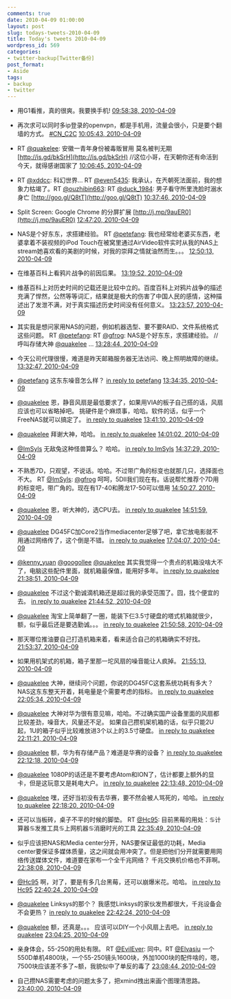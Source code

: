 ```yaml
---
comments: true
date: 2010-04-09 01:00:00
layout: post
slug: todays-tweets-2010-04-09
title: Today's tweets 2010-04-09
wordpress_id: 569
categories:
- twitter-backup[Twitter备份]
post_format:
- Aside
tags:
- backup
- twitter
---
```





  * 用G1看推，真的很爽。我要换手机! [09:58:38, 2010-04-09](http://twitter.com/gfrog/statuses/11856557839)





  * 再次求可以同时多ip登录的openvpn，都是手机用，流量会很小，只是要个翻墙的方式。 [#CN_C2C](http://search.twitter.com/search?q=%23CN_C2C) [10:05:43, 2010-04-09](http://twitter.com/gfrog/statuses/11856903343)





  * RT [@quakelee](http://twitter.com/quakelee): 安徽一青年身份被毒贩冒用 莫名被判无期 [http://is.gd/bkSrH](http://is.gd/bkSrH) //这位小哥，在天朝你还有命活到今天，就得感谢国家了 [10:06:45, 2010-04-09](http://twitter.com/gfrog/statuses/11856950509)





  * RT [@xddcc](http://twitter.com/xddcc): 科幻世界… RT [@even5435](http://twitter.com/even5435): 我承认，在兲朝死法面前，我的想象力枯竭了。RT [@ouzhibin663](http://twitter.com/ouzhibin663): RT [@duck_1984](http://twitter.com/duck_1984): 男子看守所里洗脸时溺水身亡 [http://goo.gl/Q8tT](http://goo.gl/Q8tT) [10:37:46, 2010-04-09](http://twitter.com/gfrog/statuses/11858402448)





  * Split Screen: Google Chrome 的分屏扩展 [http://j.mp/9auER0](http://j.mp/9auER0) [12:47:20, 2010-04-09](http://twitter.com/gfrog/statuses/11864013336)





  * NAS是个好东东，求搭建经验。 RT [@petefang](http://twitter.com/petefang): 我也经常给老婆买东西，老婆拿着不装视频的iPod Touch在被窝里通过AirVideo软件实时从我的NAS上stream她喜欢看的美剧的时候，对我的崇拜之情就油然而生。。。 [12:50:13, 2010-04-09](http://twitter.com/gfrog/statuses/11864119109)





  * 在维基百科上看鸦片战争的前因后果。 [13:19:52, 2010-04-09](http://twitter.com/gfrog/statuses/11865190004)





  * 维基百科上对历史时间的记载还是比较中立的。百度百科上对鸦片战争的描述充满了悍然，公然等等词汇，结果就是极大的伤害了中国人民的感情，这种描述出了发泄不满，对于真实描述历史时间没有任何意义。 [13:23:57, 2010-04-09](http://twitter.com/gfrog/statuses/11865330868)





  * 其实我是想问家用NAS的问题，例如机器选型、要不要RAID、文件系统格式这些问题。 RT [@petefang](http://twitter.com/petefang): RT [@gfrog](http://twitter.com/gfrog): NAS是个好东东，求搭建经验。 // 呼叫存储大神 [@quakelee](http://twitter.com/quakelee) ... [13:28:44, 2010-04-09](http://twitter.com/gfrog/statuses/11865497255)





  * 今天公司代理很慢，难道是昨天邮箱服务器无法访问、晚上照明故障的继续。 [13:32:47, 2010-04-09](http://twitter.com/gfrog/statuses/11865642656)





  * [@petefang](http://twitter.com/petefang) 这东东噪音怎么样？ [in reply to petefang](http://twitter.com/petefang/statuses/11865537495) [13:34:35, 2010-04-09](http://twitter.com/gfrog/statuses/11865704895)





  * [@quakelee](http://twitter.com/quakelee) 恩，静音风扇是最低要求了，如果用VIA的板子自己搭的话，风扇应该也可以省略掉吧。 挑硬件是个麻烦事，哈哈。软件的话，似乎一个FreeNAS就可以搞定了。 [in reply to quakelee](http://twitter.com/quakelee/statuses/11865791934) [13:41:10, 2010-04-09](http://twitter.com/gfrog/statuses/11865920836)





  * [@quakelee](http://twitter.com/quakelee) 拜谢大神，哈哈。 [in reply to quakelee](http://twitter.com/quakelee/statuses/11866510539) [14:01:02, 2010-04-09](http://twitter.com/gfrog/statuses/11866550493)





  * [@ImSyls](http://twitter.com/ImSyls) 无敌兔这种怪兽算么？ 哈哈。 [in reply to ImSyls](http://twitter.com/ImSyls/statuses/11867462129) [14:37:29, 2010-04-09](http://twitter.com/gfrog/statuses/11867644358)





  * 不熟悉7D，只观望，不说话。哈哈。不过带广角的标变也就那几只，选择面也不大。 RT [@ImSyls](http://twitter.com/ImSyls): [@gfrog](http://twitter.com/gfrog) 呵呵，5DII我们现在有。话说帮忙推荐个7D用的标变吧，带广角的。现在有17-40和腾龙17-50可以借用 [14:50:27, 2010-04-09](http://twitter.com/gfrog/statuses/11868009472)





  * [@quakelee](http://twitter.com/quakelee) 恩，听大神的，选CPU去。 [in reply to quakelee](http://twitter.com/quakelee/statuses/11866652415) [14:51:59, 2010-04-09](http://twitter.com/gfrog/statuses/11868051381)





  * [@quakelee](http://twitter.com/quakelee) DG45FC加Core2当作mediacenter足够了吧，拿它放电影就不用通过网络传了，这个倒是不错。 [in reply to quakelee](http://twitter.com/quakelee/statuses/11868379059) [17:04:07, 2010-04-09](http://twitter.com/gfrog/statuses/11871587201)





  * [@kenny_yuan](http://twitter.com/kenny_yuan) [@googollee](http://twitter.com/googollee) [@quakelee](http://twitter.com/quakelee) 其实我觉得一个贵点的机箱没啥大不了，电脑这些配件里面，就机箱最保值，能用好多年。 [in reply to quakelee](http://twitter.com/quakelee/statuses/11866510539) [21:38:51, 2010-04-09](http://twitter.com/gfrog/statuses/11880909160)





  * [@quakelee](http://twitter.com/quakelee) 不过这个勤诚滴机箱还是超过我的承受范围了。囧，找个便宜的去。 [in reply to quakelee](http://twitter.com/quakelee/statuses/11881057583) [21:44:52, 2010-04-09](http://twitter.com/gfrog/statuses/11881186405)





  * [@quakelee](http://twitter.com/quakelee) 淘宝上简单翻了一圈，能装下仨3.5寸硬盘的塔式机箱就很少，额，似乎最后还是要选勤诚。。。 [in reply to quakelee](http://twitter.com/quakelee/statuses/11881371657) [21:50:58, 2010-04-09](http://twitter.com/gfrog/statuses/11881473006)





  * 那天哪位推油要自己打造机箱来着，看来适合自己的机箱确实不好找。 [21:53:37, 2010-04-09](http://twitter.com/gfrog/statuses/11881596441)





  * 如果用机架式的机箱，箱子里那一坨风扇的噪音能让人疯掉。 [21:55:13, 2010-04-09](http://twitter.com/gfrog/statuses/11881671420)





  * [@quakelee](http://twitter.com/quakelee) 大神，继续问个问题，你说的DG45FC这套系统功耗有多大？ NAS这东东整天开着，耗电量是个需要考虑的指标。 [in reply to quakelee](http://twitter.com/quakelee/statuses/11881371657) [22:05:34, 2010-04-09](http://twitter.com/gfrog/statuses/11882170662)





  * [@quakelee](http://twitter.com/quakelee) 大神对华为很有意见嘛，哈哈。不过确实国产设备里面的风扇都比较差劲，噪音大，风量还不足。 如果自己攒机架机箱的话，似乎只能2U起，1U的箱子似乎比较难放进3个以上的3.5寸硬盘。 [in reply to quakelee](http://twitter.com/quakelee/statuses/11882181941) [22:11:21, 2010-04-09](http://twitter.com/gfrog/statuses/11882444080)





  * [@quakelee](http://twitter.com/quakelee) 额，华为有存储产品？难道是华赛的设备？ [in reply to quakelee](http://twitter.com/quakelee/statuses/11882181941) [22:12:18, 2010-04-09](http://twitter.com/gfrog/statuses/11882488079)





  * [@quakelee](http://twitter.com/quakelee) 1080P的话还是不要考虑Atom和ION了，估计都要上额外的显卡，但是这玩意又是耗电大户。 [in reply to quakelee](http://twitter.com/quakelee/statuses/11882454237) [22:13:48, 2010-04-09](http://twitter.com/gfrog/statuses/11882557791)





  * [@quakelee](http://twitter.com/quakelee) 嘿，还好当初没有去华赛，要不然会被人骂死的，哈哈。 [in reply to quakelee](http://twitter.com/quakelee/statuses/11882594800) [22:18:20, 2010-04-09](http://twitter.com/gfrog/statuses/11882775080)





  * 还可以当板砖，桌子不平的时候的脚垫。 RT [@Hc95](http://twitter.com/Hc95): 目前黑莓的用处：♋计算器♋发推工具♋上网机器♋消磨时光的工具 [22:35:49, 2010-04-09](http://twitter.com/gfrog/statuses/11883635060)





  * 似乎应该把NAS和Media center分开，NAS要保证最低的功耗，Media center要保证多媒体质量，这之间就会用冲突了。但是把他们分开就需要用网络传送媒体文件，难道要在家布一个全千兆网络？ 千兆交换机价格也不菲啊。 [22:38:08, 2010-04-09](http://twitter.com/gfrog/statuses/11883748179)





  * [@Hc95](http://twitter.com/Hc95) 啊，对了，要是有多几台黑莓，还可以崩爆米花。哈哈。 [in reply to Hc95](http://twitter.com/Hc95/statuses/11883751047) [22:40:24, 2010-04-09](http://twitter.com/gfrog/statuses/11883860613)





  * [@quakelee](http://twitter.com/quakelee) Linksys的那个？ 我感觉Linksys的家伙发热都很大，千兆设备会不会更热？ [in reply to quakelee](http://twitter.com/quakelee/statuses/11883824806) [22:42:24, 2010-04-09](http://twitter.com/gfrog/statuses/11883957760)





  * [@quakelee](http://twitter.com/quakelee) 额，还真是。。。 应该可以DIY一个小风扇上去吧。 [in reply to quakelee](http://twitter.com/quakelee/statuses/11884033602) [23:04:25, 2010-04-09](http://twitter.com/gfrog/statuses/11885020680)





  * 亲身体会，55-250的用处有限。 RT [@EvilEver](http://twitter.com/EvilEver): 同中。RT [@Elvasiu](http://twitter.com/Elvasiu) 一个550D单机4800块，一个55-250镜头1600块，外加1000块的配件啥的，嗯，7500块应该差不多了~额，我貌似中了单反的毒了 [23:08:44, 2010-04-09](http://twitter.com/gfrog/statuses/11885233518)





  * 自己攒NAS需要考虑的问题太多了，把xmind拽出来画个图理清思路。 [23:40:00, 2010-04-09](http://twitter.com/gfrog/statuses/11886732424)




